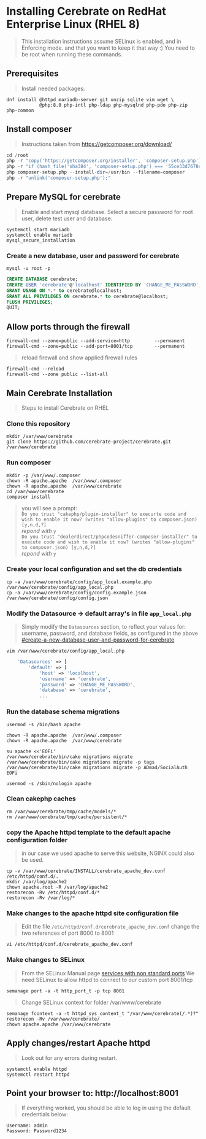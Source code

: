 # Installing Cerebrate on RedHat Enterprise Linux (RHEL 8)
>This installation instructions assume SELinux is enabled, and in Enforcing mode.
>and that you want to keep it that way :)
>You need to be root when running these commands.

## Prerequisites
>Install needed packages:
```Shell
dnf install @httpd mariadb-server git unzip sqlite vim wget \
            @php:8.0 php-intl php-ldap php-mysqlnd php-pdo php-zip php-common
```
## Install composer 
>Instructions taken from https://getcomposer.org/download/
```PHP
cd /root
php -r "copy('https://getcomposer.org/installer', 'composer-setup.php');"
php -r "if (hash_file('sha384', 'composer-setup.php') === '55ce33d7678c5a611085589f1f3ddf8b3c52d662cd01d4ba75c0ee0459970c2200a51f492d557530c71c15d8dba01eae') { echo 'Installer verified'; } else { echo 'Installer corrupt'; unlink('composer-setup.php'); } echo PHP_EOL;"
php composer-setup.php --install-dir=/usr/bin --filename=composer
php -r "unlink('composer-setup.php');"
```

## Prepare MySQL for cerebrate
>Enable and start mysql database. Select a secure password for root user, delete test user and database. 

```Shell
systemctl start mariadb
systemctl enable mariadb
mysql_secure_installation
```
### Create a new database, user and password for cerebrate
```Shell
mysql -u root -p
```
```SQL
CREATE DATABASE cerebrate;
CREATE USER 'cerebrate'@'localhost' IDENTIFIED BY 'CHANGE_ME_PASSWORD';
GRANT USAGE ON *.* to cerebrate@localhost;
GRANT ALL PRIVILEGES ON cerebrate.* to cerebrate@localhost;
FLUSH PRIVILEGES;
QUIT;
```
## Allow ports through the firewall
```Shell
firewall-cmd --zone=public --add-service=http         --permanent 
firewall-cmd --zone=public --add-port=8001/tcp        --permanent
```
> reload firewall and show applied firewall rules
```Shell
firewall-cmd --reload
firewall-cmd --zone public --list-all
```

## Main Cerebrate Installation
>Steps to install Cerebrate on RHEL

### Clone this repository
```Shell
mkdir /var/www/cerebrate
git clone https://github.com/cerebrate-project/cerebrate.git /var/www/cerebrate
```

### Run composer
```Shell
mkdir -p /var/www/.composer
chown -R apache.apache  /var/www/.composer
chown -R apache.apache  /var/www/cerebrate
cd /var/www/cerebrate
composer install 
```
>you will see a prompt: \
>`Do you trust "cakephp/plugin-installer" to execurte code and wish to enable it now? (writes "allow-plugins" to composer.json) [y,n,d,?]` \
>*repond with* `y` \
>`Do you trust "dealerdirect/phpcodesniffer-composer-installer" to execute code and wish to enable it now? (writes "allow-plugins" to composer.json) [y,n,d,?]` \
>*repond with* `y`

### Create your local configuration and set the db credentials
```Shell
cp -a /var/www/cerebrate/config/app_local.example.php /var/www/cerebrate/config/app_local.php
cp -a /var/www/cerebrate/config/config.example.json /var/www/cerebrate/config/config.json
```

### Modify the Datasource -> default array's in file `app_local.php`
>Simply modify the `Datasources` section, to reflect your values for: username, password, and database 
>fields, as configured in the above [#create-a-new-database-user-and-password-for-cerebrate](<#create-a-new-database-user-and-password-for-cerebrate>)
```Shell
vim /var/www/cerebrate/config/app_local.php
```
```PHP
    'Datasources' => [
        'default' => [
            'host' => 'localhost',
            'username' => 'cerebrate',
            'password' => 'CHANGE_ME_PASSWORD',
            'database' => 'cerebrate',
            ...
```

### Run the database schema migrations
```Shell
usermod -s /bin/bash apache

chown -R apache.apache  /var/www/.composer
chown -R apache.apache  /var/www/cerebrate

su apache <<'EOFi'
/var/www/cerebrate/bin/cake migrations migrate
/var/www/cerebrate/bin/cake migrations migrate -p tags
/var/www/cerebrate/bin/cake migrations migrate -p ADmad/SocialAuth
EOFi

usermod -s /sbin/nologin apache
```


### Clean cakephp caches
```Shell
rm /var/www/cerebrate/tmp/cache/models/*
rm /var/www/cerebrate/tmp/cache/persistent/*
```

### copy the Apache httpd template to the default apache configuration folder
> in our case we used apache to serve this website, NGINX could also be used.
```Shell
cp -v /var/www/cerebrate/INSTALL/cerebrate_apache_dev.conf /etc/httpd/conf.d/.
mkdir /var/log/apache2
chown apache.root -R /var/log/apache2
restorecon -Rv /etc/httpd/conf.d/*
restorecon -Rv /var/log/*
```
### Make changes to the apache httpd site configuration file
>Edit the file `/etc/httpd/conf.d/cerebrate_apache_dev.conf` change the two references of port 8000 to 8001
```Shell
vi /etc/httpd/conf.d/cerebrate_apache_dev.conf
```
### Make changes to SELinux
>From the SELinux Manual page [services with non standard ports](<https://access.redhat.com/documentation/en-us/red_hat_enterprise_linux/8/html/using_selinux/configuring-selinux-for-applications-and-services-with-non-standard-configurations_using-selinux>)
>We need SELinux to allow httpd to connect to our custom port 8001/tcp
```SELinux Policy
semanage port -a -t http_port_t -p tcp 8001
```
>Change SELinux context for folder /var/www/cerebrate
```SELinux Policy
semanage fcontext -a -t httpd_sys_content_t "/var/www/cerebrate(/.*)?"
restorecon -Rv /var/www/cerebrate/
chown apache.apache /var/www/cerebrate
```

## Apply changes/restart Apache httpd
>Look out for any errors during restart.
```
systemctl enable httpd
systemctl restart httpd
```

## Point your browser to: http://localhost:8001
> If everything worked, you should be able to log in using the default credentials below:

```
Username: admin
Password: Password1234
```
